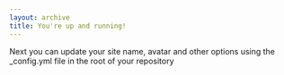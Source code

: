 ```yaml
---
layout: archive
title: You're up and running!
---
```


Next you can update your site name, avatar and other options using the _config.yml file in the root of your repository
